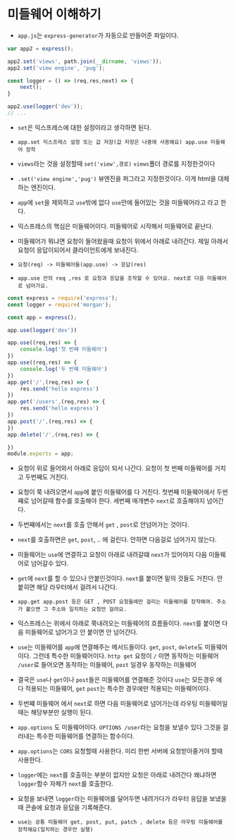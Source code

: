 # 미들웨어 이해하기

- `app.js`는 `express-generator`가 자동으로 만들어준 파일이다.

```js
var app2 = express();

app2.set('views', path.join(__dirname, 'views'));
app2.set('view engine', 'pug');

const logger = () => (req,res,next) => {
    next();
}

app2.use(logger('dev'));
// ...
```

- `set`은 익스프레스에 대한 설정이라고 생각하면 된다.

- `app.set 익스프레스 설정 또는 값 저장(값 저장은 나중에 사용해요) app.use 미들웨어 장착`

- `views`라는 것을 설정할때 `set('view',경로)`  `views`폴더 경로를 지정한것이다

- `.set('view engine','pug')` 뷰엔진을 퍼그라고 지정한것이다. 이게 html을 대체하는 엔진이다.

- `app`에 `set`을 제외하고 `use`밖에 없다 `use`안에 들어있는 것을 미들웨어라고 라고 한다.

- 익스프레스의 핵심은 미들웨어이다. 미들웨어로 시작해서 미들웨어로 끝난다.

- 미들웨어가 뭐냐면 요청이 들어왔을때 요청이 위에서 아래로 내려간다. 제일 아래서 요청이 응답이되어서 클라이언트에게 보내진다.

- `요청(req) -> 미들웨어들(app.use) -> 응답(res)`

- `app.use 안의 req ,res 로 요청과 응답을 조작할 수 있어요. next로 다음 미들웨어로 넘어가요.`

```js
const express = require('express');
const logger = require('morgan');

const app = express();

app.use(logger('dev'))

app.use((req,res) => {
    console.log('첫 번쨰 미들웨어')
})
app.use((req,res) => {
    console.log('두 번쨰 미들웨어')
})
app.get('/',(req,res) => {
    res.send('hello express')
})
app.get('/users',(req,res) => {
    res.send('hello express')
})
app.post('/',(req,res) => {
})
app.delete('/',(req,res) => {

})
module.exports = app;
```

- 요청이 위로 들어와서 아래로 응답이 되서 나간다. 요청이 첫 번째 미들웨어를 거치고 두번째도 거친다. 

- 요청이 쭉 내려오면서 `app`에 붙인 미들웨어를 다 거친다. 첫번째 미들웨어에서 두번쨰로 넘어갈때 함수를 호출해야 한다. 세번째 매개변수 `next`로 호출해야지 넘어간다.

- 두번쨰에서는 `next`를 호출 안해서 `get` , `post`로 안넘어가는 것이다. 

- `next`를 호출하면은 `get`, `post`, .. 에 걸린다. 안하면 다음걸로 넘어가지 않는다. 

- 미들웨어는 `use`에 연결하고 요청이 아래로 내려갈떄 `next`가 있어야지 다음 미들웨어로 넘어갈수 있다.

- `get`에 `next`를 할 수 있으나 안붙인것이다. `next`를 붙이면 밑의 것들도 거친다. 안 붙히면 해당 라우터에서 걸려서 나간다.

- `app.get app.post 등은 GET , POST 요청들에만 걸리는 미들웨어를 장착해여. 주소가 붙으면 그 주소와 일치하는 요청만 걸려요.`

- 익스프레스는 위에서 아래로 쭉내려오는 미들웨어의 흐름들이다. `next`를 붙이면 다음 미들웨어로 넘어가고 안 붙이면 안 넘어간다.

- `use`는 미들웨어를 `app`에 연결해주는 메서드들이다. `get`, `post`, `delete`도 미들웨어이다. 그런데 특수한 미들웨어이다. `http get` 요청이 `/` 이면 동작하는 미들웨어 `/user`로 들어오면 동작하는 미들웨어, `post` 일경우 동작하는 미들웨어

- 결국은 `use`나 `get`이나 `post`들은 미들웨어를 연결해준 것이다 `use`는 모든경우 에 다 적용되는 미들웨어, `get` `post`는 특수한 경우에만 적용되는 미들웨어이다.

- 두번쨰 미들웨어 에서 `next`로 하면 다음 미들웨어로 넘어가는데 라우팅 미들웨어일때는 해당부분만 실행이 된다. 

- `app.options` 도 미들웨어이다. `OPTIONS /user`라는 요청을 보낼수 있다 그것을 걸러내는 특수한 미들웨어를 연결하는 함수이다.

- `app.options`는 `CORS` 요청할때 사용한다. 미리 한번 서버에 요청받아줄거야 할때 사용한다. 

- `logger`에는 `next`를 호출하는 부분이 없지만 요청은 아래로 내려간다 왜냐하면 `logger`함수 자체가 `next`를 호출한다. 

- 요청을 보내면 `logger`라는 미들웨어를 달어두면 내려가다가 라우터 응답을 보냈을때 콘솔에 요청과 응답을 기록해준다.

- `use는 공통 미들웨어 get, post, put, patch , delete 등은 라우팅 미들웨어를 장착해요(일치하는 경우만 실행)`
